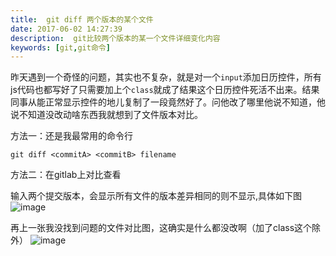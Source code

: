 ```yaml
---
title:  git diff 两个版本的某个文件  
date: 2017-06-02 14:27:39  
description:  git比较两个版本的某一个文件详细变化内容  
keywords: [git,git命令]    
---
```


昨天遇到一个奇怪的问题，其实也不复杂，就是对一个`input`添加日历控件，所有js代码也都写好了只需要加上个`class`就成了结果这个日历控件死活不出来。结果同事从能正常显示控件的地儿复制了一段竟然好了。问他改了哪里他说不知道，他说不知道没改动啥东西我就想到了文件版本对比。  

方法一：还是我最常用的命令行

```
git diff <commitA> <commitB> filename
```

方法二：在gitlab上对比查看  

输入两个提交版本，会显示所有文件的版本差异相同的则不显示,具体如下图
![image](http://7xl9u9.com1.z0.glb.clouddn.com/WX20170602-140742@2x.png)

再上一张我没找到问题的文件对比图，这确实是什么都没改啊（加了class这个除外）
![image](http://7xl9u9.com1.z0.glb.clouddn.com/WX20170602-141302@2x.png)
